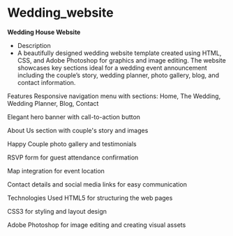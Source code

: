 # Wedding_website
__Wedding House Website__
- Description
- A beautifully designed wedding website template created using HTML, CSS, and Adobe Photoshop for graphics and image editing. The website showcases key sections ideal for a wedding event announcement including the couple’s story, wedding planner, photo gallery, blog, and contact information.

Features
Responsive navigation menu with sections: Home, The Wedding, Wedding Planner, Blog, Contact

Elegant hero banner with call-to-action button

About Us section with couple's story and images

Happy Couple photo gallery and testimonials

RSVP form for guest attendance confirmation

Map integration for event location

Contact details and social media links for easy communication

Technologies Used
HTML5 for structuring the web pages

CSS3 for styling and layout design

Adobe Photoshop for image editing and creating visual assets
